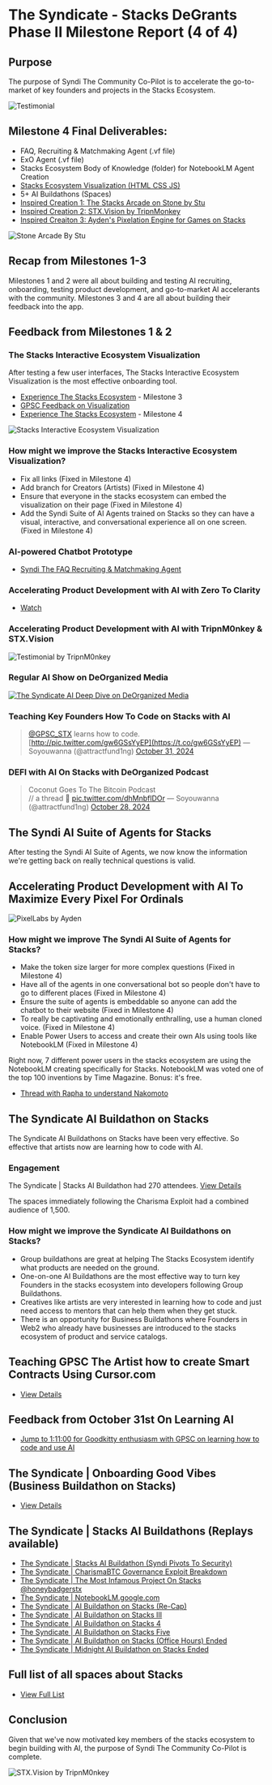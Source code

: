 # The Syndicate - Stacks DeGrants Phase II Milestone Report (4 of 4)

## Purpose
The purpose of Syndi The Community Co-Pilot is to accelerate the go-to-market of key founders and projects in the Stacks Ecosystem.

![Testimonial](Testimonial_Stu.png)

## Milestone 4 Final Deliverables:
- FAQ, Recruiting & Matchmaking Agent (.vf file)
- ExO Agent (.vf file)
- Stacks Ecosystem Body of Knowledge (folder) for NotebookLM Agent Creation
- [Stacks Ecosystem Visualization (HTML CSS JS)](http://discoverstacks.netlify.com)
- 5+ AI Buildathons (Spaces)
- [Inspired Creation 1: The Stacks Arcade on Stone by Stu](https://stonearcade.netlify.app/)
- [Inspired Creation 2: STX.Vision by TripnMonkey](https://stx.vision/)
- [Inspired Creaiton 3: Ayden's Pixelation Engine for Games on Stacks](https://youtu.be/gBXb4rJhbPc?si=Mnx5wVq3gGSu5j4J)

![Stone Arcade By Stu](Stone_Arcade.png)

## Recap from Milestones 1-3
Milestones 1 and 2 were all about building and testing AI recruiting, onboarding, testing product development, and go-to-market AI accelerants with the community. Milestones 3 and 4 are all about building their feedback into the app.

## Feedback from Milestones 1 & 2

### The Stacks Interactive Ecosystem Visualization
After testing a few user interfaces, The Stacks Interactive Ecosystem Visualization is the most effective onboarding tool.
- [Experience The Stacks Ecosystem](https://thestacksecosystem.netlify.app/) - Milestone 3
- [GPSC Feedback on Visualization](https://x.com/attractfund1ng/status/1851820080188805498)
- [Experience The Stacks Ecosystem](https://discoverstacks.netlify.app/) - Milestone 4

![Stacks Interactive Ecosystem Visualization](stacks_ecosystem_visualization.png)

### How might we improve the Stacks Interactive Ecosystem Visualization?
- Fix all links (Fixed in Milestone 4)
- Add branch for Creators (Artists) (Fixed in Milestone 4)
- Ensure that everyone in the stacks ecosystem can embed the visualization on their page (Fixed in Milestone 4)
- Add the Syndi Suite of AI Agents trained on Stacks so they can have a visual, interactive, and conversational experience all on one screen. (Fixed in Milestone 4)

### AI-powered Chatbot Prototype
- [Syndi The FAQ Recruiting & Matchmaking Agent](https://creator.voiceflow.com/prototype/66e393f708a05874bb3b1cce)

### Accelerating Product Development with AI with Zero To Clarity
- [Watch](https://www.youtube.com/embed/la7nahFaVDY?si=ncCPm7CDnGyIhj_W)

### Accelerating Product Development with AI with TripnM0nkey & STX.Vision
![Testimonial by TripnM0nkey](stxvision_testimonial.png)

### Regular AI Show on DeOrganized Media
[![The Syndicate AI Deep Dive on DeOrganized Media](DeOrganized.png)](https://youtu.be/vNMoP7JseG8)

### Teaching Key Founders How To Code on Stacks with AI
> [@GPSC_STX](https://twitter.com/GPSC_STX?ref_src=twsrc%5Etfw) learns how to code. [http://pic.twitter.com/gw6GSsYyEP](https://t.co/gw6GSsYyEP)
> — Soyouwanna (@attractfund1ng) [October 31, 2024](https://twitter.com/attractfund1ng/status/1851811571028144318?ref_src=twsrc%5Etfw)

### DEFI with AI On Stacks with DeOrganized Podcast
> Coconut Goes To The Bitcoin Podcast  
> // a thread 🧵 [pic.twitter.com/dhMnbflDOr](https://t.co/dhMnbflDOr)
> — Soyouwanna (@attractfund1ng) [October 28, 2024](https://twitter.com/attractfund1ng/status/1850716790424273199?ref_src=twsrc%5Etfw)

## The Syndi AI Suite of Agents for Stacks
After testing the Syndi AI Suite of Agents, we now know the information we're getting back on really technical questions is valid.

## Accelerating Product Development with AI To Maximize Every Pixel For Ordinals
![PixelLabs by Ayden](pixellabs.png)

### How might we improve The Syndi AI Suite of Agents for Stacks?
- Make the token size larger for more complex questions (Fixed in Milestone 4)
- Have all of the agents in one conversational bot so people don't have to go to different places (Fixed in Milestone 4)
- Ensure the suite of agents is embeddable so anyone can add the chatbot to their website (Fixed in Milestone 4)
- To really be captivating and emotionally enthralling, use a human cloned voice. (Fixed in Milestone 4)
- Enable Power Users to access and create their own AIs using tools like NotebookLM (Fixed in Milestone 4)

Right now, 7 different power users in the stacks ecosystem are using the NotebookLM creating specifically for Stacks. NotebookLM was voted one of the top 100 inventions by Time Magazine. Bonus: it's free.

- [Thread with Rapha to understand Nakomoto](https://x.com/attractfund1ng/status/1852014388003131899)

## The Syndicate AI Buildathon on Stacks
The Syndicate AI Buildathons on Stacks have been very effective. So effective that artists now are learning how to code with AI.

### Engagement
The Syndicate | Stacks AI Buildathon had 270 attendees. [View Details](https://spacesdashboard.com/space/1YqKDkjeZVYxV/the-syndicate-ai-buildathon-on-stacks-iii)

The spaces immediately following the Charisma Exploit had a combined audience of 1,500.

### How might we improve the Syndicate AI Buildathons on Stacks?
- Group buildathons are great at helping The Stacks Ecosystem identify what products are needed on the ground.
- One-on-one AI Buildathons are the most effective way to turn key Founders in the stacks ecosystem into developers following Group Buildathons.
- Creatives like artists are very interested in learning how to code and just need access to mentors that can help them when they get stuck.
- There is an opportunity for Business Buildathons where Founders in Web2 who already have businesses are introduced to the stacks ecosystem of product and service catalogs.

## Teaching GPSC The Artist how to create Smart Contracts Using Cursor.com
- [View Details](https://x.com/attractfund1ng/status/1851811571028144318)

## Feedback from October 31st On Learning AI
- [Jump to 1:11:00 for Goodkitty enthusiasm with GPSC on learning how to code and use AI](https://x.com/i/spaces/1gqGvNdLvbwGB)

## The Syndicate | Onboarding Good Vibes (Business Buildathon on Stacks)
- [View Details](https://x.com/i/spaces/1eaJbaPjnWeGX/peek)

## The Syndicate | Stacks AI Buildathons (Replays available)
- [The Syndicate | Stacks AI Buildathon (Syndi Pivots To Security)](https://spacesdashboard.com/space/1lPKqOAYWAYJb/the-syndicate-stacks-ai-buildathon-syndi-pivots-to-security)
- [The Syndicate | CharismaBTC Governance Exploit Breakdown](https://x.com/i/spaces/1jMKgBnqpwgxL/peek)
- [The Syndicate | The Most Infamous Project On Stacks @honeybadgerstx](https://x.com/i/spaces/1BdxYEVPzelxX/peek)
- [The Syndicate | NotebookLM.google.com](https://x.com/i/spaces/1mnGeAYBvaPGX/peek)
- [The Syndicate | AI Buildathon on Stacks (Re-Cap)](https://x.com/i/spaces/1mrxmMWageBxy)
- [The Syndicate | AI Buildathon on Stacks III](https://x.com/i/spaces/1YqKDkjeZVYxV/peek)
- [The Syndicate | AI Buildathon on Stacks 4](https://x.com/i/spaces/1djGXrZPaaOxZ/peek)
- [The Syndicate | AI Buildathon on Stacks Five](https://x.com/i/spaces/1djGXrZVdPvxZ/peek)
- [The Syndicate | AI Buildathon on Stacks (Office Hours) Ended](https://spacesdashboard.com/space/1rmxPonEPmMJN/the-syndicate-ai-buildathon-on-stacks-office-hours)
- [The Syndicate | Midnight AI Buildathon on Stacks Ended](https://spacesdashboard.com/space/1kvKpbQzdvZJE/the-syndicate-midnight-ai-buildathon-on-stacks)

## Full list of all spaces about Stacks
- [View Full List](https://spacesdashboard.com/u/attractfund1ng?hosted=2)

## Conclusion
Given that we've now motivated key members of the stacks ecosystem to begin building with AI, the purpose of Syndi The Community Co-Pilot is complete.

![STX.Vision by TripnM0nkey](stxvision_screenshot.png)
